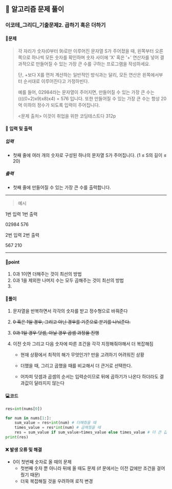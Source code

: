## 🐌 알고리즘 문제 풀이

### 이코테\_그리디_기출문제2. 곱하기 혹은 더하기

#### 📒문제

> 각 자리가 숫자(0부터 9)로만 이루어진 문자열 S가 주어졌을 때, 왼쪽부터 오른쪽으로 하나씩 모든 숫자를 확인하며 숫자 사이에 'X' 혹은 '+' 연산자를 넣어 결과적으로 만들어질 수 있는 가장 큰 수를 구하는 프로그램을 작성하세요.
>
> 단, +보다 X를 먼저 계산하는 일반적인 방식과는 달리, 모든 연산은 왼쪽에서부터 순서대로 이루어진다고 가정하빈다.
>
> 예를 들어, 02984라는 문자열이 주어지면, 만들어질 수 있는 가장 큰 수는((((0+2)x9)x8)x4) = 576 입니다. 또한 만들어질 수 있는 가장 큰 수는 항상 20억 이하의 정수가 되도록 입력이 주어집니다.
>
> <문제 출처> 이것이 취업을 위한 코딩테스트다 312p



#### :pushpin: 입력 및 출력

##### 입력

- 첫째 줄에 여러 개의 숫자로 구성된 하나의 문자열 S가 주어집니다. (1 ≤ S의 길이 ≤ 20)

  

##### 출력

- 첫째 줄에 만들어질 수 있는 가장 큰 수를 출력합니다.

---

> 예시

1번 입력				1번 출력 

02984					576

2번 입력				2번 출력 

567						210

----




#### 🚀point

1. 0과 1이면 더해주는 것이 최선의 방법
2. 0과 1을 제외한 나머지 수는 모두 곱해주는 것이 최선의 방법 
2. 


#### 🔎풀이

1. 문자열을 반복하면서 각각의 숫자를 받고 정수형으로 바꿔준다

1. ~~0 혹은 1일 경우, 그리고 아닌 경우를 기준으로 분기를 나눠준다.~~

1. ~~0과 1일 경우 덧셈, 아닐 경우 곱셈 과정을 진행~~

1. 이전 숫자 그리고 다음 숫자에 따른 조건을 각각 지정해줘야해서 더 복잡해짐

   - 현재 상황에서 최적의 해가 무엇인가? 만을 고려하기 어려워진 상황

   - 더했을 때, 그리고 곱했을 때를 비교해서 더 큰거로 선택한다.
   - 어차피 덧셈과 곱셈의 순서는 입력순이므로 뒤에 곱하기가 나온다 하더라도 결과값이 달라지지 않는다



#### 💻코드

```python
res=int(nums[0])

for num in nums[1:]:
    sum_value = res+int(num) # 더해줬을 때
    times_value = res*int(num) # 곱해줬을 때
    res = sum_value if sum_value>times_value else times_value # 더 큰 값을 res로 넣고 다시 반복
print(res)
```



#### ❌ 발생 오류 및 해결

- 0이 첫번째 숫자로 올 때의 문제
  - 첫번째 숫자 뿐 아니라 뒤에 올 때도 문제 (if 문에서는 이전 값에만 조건을 걸어줬기 때문)
  - 더욱 복잡해질 것을 우려하여 로직 변경
